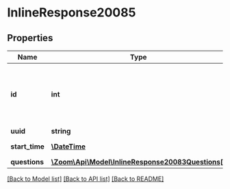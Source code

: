 # InlineResponse20085

## Properties
Name | Type | Description | Notes
------------ | ------------- | ------------- | -------------
**id** | **int** | Webinar ID in \&quot;**long**\&quot; format(represented as int64 data type in JSON), also known as the webinar number. | [optional] 
**uuid** | **string** | Webinar UUID. | [optional] 
**start_time** | [**\DateTime**](\DateTime.md) | The start time of the Webinar. | [optional] 
**questions** | [**\Zoom\Api\Model\InlineResponse20083Questions[]**](InlineResponse20083Questions.md) |  | [optional] 

[[Back to Model list]](../README.md#documentation-for-models) [[Back to API list]](../README.md#documentation-for-api-endpoints) [[Back to README]](../README.md)


